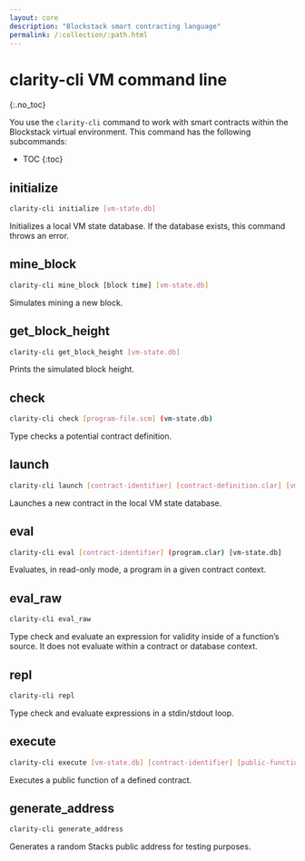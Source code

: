 ```yaml
---
layout: core
description: "Blockstack smart contracting language"
permalink: /:collection/:path.html
---
```

# clarity-cli VM command line
{:.no_toc}

You use the `clarity-cli` command to work with smart contracts within the Blockstack virtual environment. This command has the following subcommands:

* TOC
{:toc}

## initialize         

```bash
clarity-cli initialize [vm-state.db]
```

Initializes a local VM state database. If the database exists, this command throws an error.

## mine_block

```bash
clarity-cli mine_block [block time] [vm-state.db]
```

Simulates mining a new block.

## get_block_height  

```bash
clarity-cli get_block_height [vm-state.db]
```

Prints the simulated block height.

## check

```bash
clarity-cli check [program-file.scm] (vm-state.db)
```

Type checks a potential contract definition.

## launch

```bash
clarity-cli launch [contract-identifier] [contract-definition.clar] [vm-state.db]
```

Launches a new contract in the local VM state database.

## eval

```bash
clarity-cli eval [contract-identifier] (program.clar) [vm-state.db]
```

Evaluates, in read-only mode, a program in a given contract context.

## eval_raw

```bash
clarity-cli eval_raw
```

Type check and evaluate an expression for validity inside of a function’s source. It does not evaluate within a contract or database context.

## repl

```bash
clarity-cli repl
```

Type check and evaluate expressions in a stdin/stdout loop.

## execute

```bash
clarity-cli execute [vm-state.db] [contract-identifier] [public-function-name] [sender-address] [args...]
```

Executes a public function of a defined contract.

## generate_address

```bash
clarity-cli generate_address
```

Generates a random Stacks public address for testing purposes.